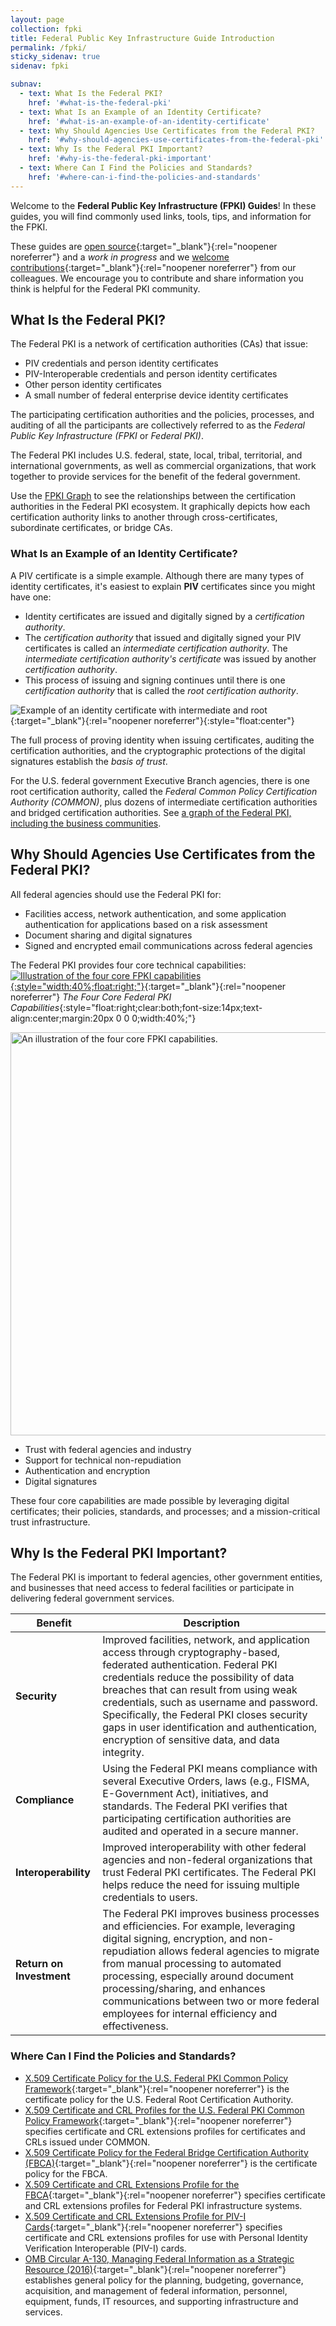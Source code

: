 ```yaml
---
layout: page
collection: fpki
title: Federal Public Key Infrastructure Guide Introduction
permalink: /fpki/
sticky_sidenav: true
sidenav: fpki

subnav:
  - text: What Is the Federal PKI?
    href: '#what-is-the-federal-pki'
  - text: What Is an Example of an Identity Certificate?
    href: '#what-is-an-example-of-an-identity-certificate'
  - text: Why Should Agencies Use Certificates from the Federal PKI?
    href: '#why-should-agencies-use-certificates-from-the-federal-pki'
  - text: Why Is the Federal PKI Important?
    href: '#why-is-the-federal-pki-important'
  - text: Where Can I Find the Policies and Standards?
    href: '#where-can-i-find-the-policies-and-standards'
---
```


Welcome to the **Federal Public Key Infrastructure (FPKI) Guides**! In these guides, you will find commonly used links, tools, tips, and information for the FPKI.

These guides are [open source](https://github.com/gsa/ficam-playbooks){:target="_blank"}{:rel="noopener noreferrer"} and a _work in progress_ and we [welcome contributions](https://www.idmanagement.gov/contribute/){:target="_blank"}{:rel="noopener noreferrer"} from our colleagues.  We encourage you to contribute and share information you think is helpful for the Federal PKI community.
 
## What Is the Federal PKI?

The Federal PKI is a network of certification authorities (CAs) that issue:

- PIV credentials and person identity certificates
- PIV-Interoperable credentials and person identity certificates
- Other person identity certificates
- A small number of federal enterprise device identity certificates

The participating certification authorities and the policies, processes, and auditing of all the participants are collectively referred to as the _Federal Public Key Infrastructure (FPKI_ or _Federal PKI)_.

The Federal PKI includes U.S. federal, state, local, tribal, territorial, and international governments, as well as commercial organizations, that work together to provide services for the benefit of the federal government.

Use the [FPKI Graph]({{site.baseurl}}/fpki/tools/fpkigraph/) to see the relationships between the certification authorities in the Federal PKI ecosystem. It graphically depicts how each certification authority links to another through cross-certificates, subordinate certificates, or bridge CAs.

### What Is an Example of an Identity Certificate?
A PIV certificate is a simple example.  Although there are many types of identity certificates, it's easiest to explain **PIV** certificates since you might have one:

* Identity certificates are issued and digitally signed by a _certification authority_.  
* The _certification authority_ that issued and digitally signed your PIV certificates is called an _intermediate certification authority_. The _intermediate certification authority's certificate_ was issued by another _certification authority_.  
* This process of issuing and signing continues until there is one _certification authority_ that is called the _root certification authority_.

![Example of an identity certificate with intermediate and root]({{site.baseurl}}/assets/fpki/pivcertificatechain_small.png){:target="_blank"}{:rel="noopener noreferrer"}{:style="float:center"}

The full process of proving identity when issuing certificates, auditing the certification authorities, and the cryptographic protections of the digital signatures establish the _basis of trust_.

For the U.S. federal government Executive Branch agencies, there is one root certification authority, called the _Federal Common Policy Certification Authority (COMMON)_, plus dozens of intermediate certification authorities and bridged certification authorities. See [a graph of the Federal PKI, including the business communities]({{site.baseurl}}/fpki/tools/fpkigraph/).

## Why Should Agencies Use Certificates from the Federal PKI?

All federal agencies should use the Federal PKI for:

* Facilities access, network authentication, and some application authentication for applications based on a risk assessment
* Document sharing and digital signatures
* Signed and encrypted email communications across federal agencies

The Federal PKI provides four core technical capabilities:
[![Illustration of the four core FPKI capabilities]({{site.baseurl}}/assets/fpki/fpki-core.png){:style="width:40%;float:right;"}]({{site.baseurl}}/assets/fpki/fpki-core.png){:target="_blank"}{:rel="noopener noreferrer"}
*The Four Core Federal PKI Capabilities*{:style="float:right;clear:both;font-size:14px;text-align:center;margin:20px 0 0 0;width:40%;"}

<img src="{{site.baseurl}}/assets/fpki/fpki-core.png" alt="An illustration of the four core FPKI capabilities." width="890" height="645">

* Trust with federal agencies and industry
* Support for technical non-repudiation
* Authentication and encryption
* Digital signatures

These four core capabilities are made possible by leveraging digital certificates; their policies, standards, and processes; and a mission-critical trust infrastructure. 

## Why Is the Federal PKI Important?

The Federal PKI is important to federal agencies, other government entities, and businesses that need access to federal facilities or participate in delivering federal government services.    

|**Benefit**|**Description**|
|-----------|---------------|
|**Security**| Improved facilities, network, and application access through cryptography-based, federated authentication. Federal PKI credentials reduce the possibility of data breaches that can result from using weak credentials, such as username and password. Specifically, the Federal PKI closes security gaps in user identification and authentication, encryption of sensitive data, and data integrity. |
|**Compliance**| Using the Federal PKI means compliance with several Executive Orders, laws (e.g., FISMA, E-Government Act), initiatives, and standards. The Federal PKI verifies that participating certification authorities are audited and operated in a secure manner.|
|**Interoperability**| Improved interoperability with other federal agencies and non-federal organizations that trust Federal PKI certificates. The Federal PKI helps reduce the need for issuing multiple credentials to users.|
|**Return on Investment**| The Federal PKI improves business processes and efficiencies.  For example, leveraging digital signing, encryption, and non-repudiation allows federal agencies to migrate from manual processing to automated processing, especially around document processing/sharing, and enhances communications between two or more federal employees for internal efficiency and effectiveness.  

### Where Can I Find the Policies and Standards?

* [X.509 Certificate Policy for the U.S. Federal PKI Common Policy Framework](https://www.idmanagement.gov/docs/fpki-x509-cert-policy-common.pdf){:target="_blank"}{:rel="noopener noreferrer"} is the certificate policy for the U.S. Federal Root Certification Authority.
* [X.509 Certificate and CRL Profiles for the U.S. Federal PKI Common Policy Framework](https://www.idmanagement.gov/docs/fpki-x509-cert-profile-common.pdf){:target="_blank"}{:rel="noopener noreferrer"} specifies certificate and CRL extensions profiles for certificates and CRLs issued under COMMON.
* [X.509 Certificate Policy for the Federal Bridge Certification Authority (FBCA)](https://www.idmanagement.gov/docs/fpki-x509-cert-policy-fbca.pdf){:target="_blank"}{:rel="noopener noreferrer"} is the certificate policy for the FBCA.
* [X.509 Certificate and CRL Extensions Profile for the FBCA](https://www.idmanagement.gov/docs/fpki-x509-cert-profiles-fbca.pdf){:target="_blank"}{:rel="noopener noreferrer"} specifies certificate and CRL extensions profiles for Federal PKI infrastructure systems.
* [X.509 Certificate and CRL Extensions Profile for PIV-I Cards](https://www.idmanagement.gov/docs/fpki-x509-cert-profiles-pivi.pdf){:target="_blank"}{:rel="noopener noreferrer"} specifies certificate and CRL extensions profiles for use with Personal Identity Verification Interoperable (PIV-I) cards.
* [OMB Circular A-130, Managing Federal Information as a Strategic Resource (2016)](https://www.whitehouse.gov/sites/whitehouse.gov/files/omb/circulars/A130/a130revised.pdf){:target="_blank"}{:rel="noopener noreferrer"} establishes general policy for the planning, budgeting, governance, acquisition, and management of federal information, personnel, equipment, funds, IT resources, and supporting infrastructure and services.
